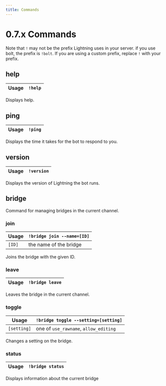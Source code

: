 ```yaml
---
title: Commands
---
```


# 0.7.x Commands

Note that `!` may not be the prefix Lightning uses in your server. if you use
bolt, the prefix is `!bolt`. If you are using a custom prefix, replace `!` with
your prefix.

## help

| Usage | `!help` |
| ----- | ------- |

Displays help.

## ping

| Usage | `!ping` |
| ----- | ------- |

Displays the time it takes for the bot to respond to you.

## version

| Usage | `!version` |
| ----- | ---------- |

Displays the version of Lightning the bot runs.

## bridge

Command for managing bridges in the current channel.

### join

| Usage  | `!bridge join --name=[ID]` |
| ------ | -------------------------- |
| `[ID]` | the name of the bridge     |

Joins the bridge with the given ID.

### leave

| Usage | `!bridge leave` |
| ----- | --------------- |

Leaves the bridge in the current channel.

### toggle

| Usage       | `!bridge toggle --setting=[setting]`  |
| ----------- | ------------------------------------- |
| `[setting]` | one of `use_rawname`, `allow_editing` |

Changes a setting on the bridge. 

### status

| Usage | `!bridge status` |
| ----- | ---------------- |

Displays information about the current bridge

